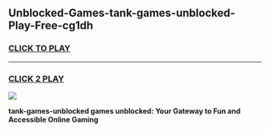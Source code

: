 
## Unblocked-Games-tank-games-unblocked-Play-Free-cg1dh
<h3>
<a href="https://premium76.site?title=tank-games-unblocked&ref=15A">CLICK TO PLAY</a></h3>
<hr>

<h3>
<a href="https://premium76.site?title=tank-games-unblocked&ref=15A">CLICK 2 PLAY</a>
  
</h3>

<a href="https://premium76.site?title=tank-games-unblocked&ref=15A"><img src="https://clearcache.store/games.png"></a>


**tank-games-unblocked games unblocked: Your Gateway to Fun and Accessible Online Gaming**
